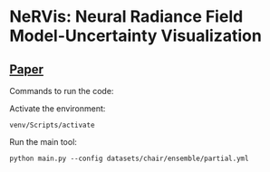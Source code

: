 # NeRVis: Neural Radiance Field Model-Uncertainty Visualization

## [Paper](https://papers.ssrn.com/sol3/papers.cfm?abstract_id=5353524)

Commands to run the code:

Activate the environment:
````
venv/Scripts/activate
````

Run the main tool:
````
python main.py --config datasets/chair/ensemble/partial.yml
````
